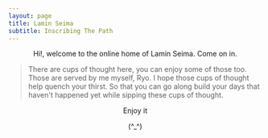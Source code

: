 ```yaml
---
layout: page
title: Lamin Seima
subtitle: Inscribing The Path
---
```

<p style="text-align: center;">Hi!, welcome to the online home of Lamin Seima. Come on in.</p> 

> There are cups of thought here, you can enjoy some of those too. Those are served by me myself, Ryo.
> I hope those cups of thought help quench your thirst.
> So that you can go along build your days that haven't happened yet while sipping these cups of thought. 

<p style="text-align: center;">Enjoy it</p>
<p style="text-align: center;">(^_^)</p>
